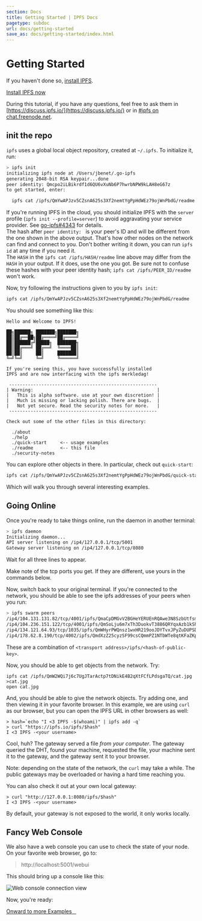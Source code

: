 ```yaml
---
section: Docs
title: Getting Started | IPFS Docs
pagetype: subdoc
url: docs/getting-started
save_as: docs/getting-started/index.html
---
```


# Getting Started

If you haven't done so, [install IPFS](../install).

<a class="button button-primary" href="../install">Install IPFS now</a>

During this tutorial, if you have any questions, feel free to ask them in [https://discuss.ipfs.io/](https://discuss.ipfs.io/) or in [#ipfs on chat.freenode.net](irc://chat.freenode.net/%23ipfs).

## init the repo

`ipfs` uses a global local object repository, created at `~/.ipfs`. To initialize it, run:

```sh
> ipfs init
initializing ipfs node at /Users/jbenet/.go-ipfs
generating 2048-bit RSA keypair...done
peer identity: Qmcpo2iLBikrdf1d6QU6vXuNb6P7hwrbNPW9kLAH8eG67z
to get started, enter:

  ipfs cat /ipfs/QmYwAPJzv5CZsnA625s3Xf2nemtYgPpHdWEz79ojWnPbdG/readme

```

<div class="alert alert-warning">
If you're running IPFS in the cloud, you should initialize IPFS with the <code>server</code> profile (<code>ipfs init --profile=server</code>) to avoid aggravating your service provider. See <a href="https://github.com/ipfs/go-ipfs/issues/4343">go-ipfs#4343</a> for details.
</div>

<div class="alert alert-info">
The hash after <code>peer identity: </code> is your peer's ID and will be different from the one shown in the above output. That's how other nodes on the network can find and connect to you. Don't bother writing it down, you can run <code>ipfs id</code> at any time if you need it.
</div>

<div class="alert alert-info">
The <code>HASH</code> in the <code>ipfs cat /ipfs/HASH/readme</code> line above may differ from the <code>HASH</code> in your output. If it does, use the one you got. Be sure not to confuse these hashes with your peer identity hash; <code>ipfs cat /ipfs/PEER_ID/readme</code> won't work.
</div>

Now, try following the instructions given to you by `ipfs init`:

```sh
ipfs cat /ipfs/QmYwAPJzv5CZsnA625s3Xf2nemtYgPpHdWEz79ojWnPbdG/readme
```

You should see something like this:

```
Hello and Welcome to IPFS!

██╗██████╗ ███████╗███████╗
██║██╔══██╗██╔════╝██╔════╝
██║██████╔╝█████╗  ███████╗
██║██╔═══╝ ██╔══╝  ╚════██║
██║██║     ██║     ███████║
╚═╝╚═╝     ╚═╝     ╚══════╝

If you're seeing this, you have successfully installed
IPFS and are now interfacing with the ipfs merkledag!

 -------------------------------------------------------
| Warning:                                              |
|   This is alpha software. use at your own discretion! |
|   Much is missing or lacking polish. There are bugs.  |
|   Not yet secure. Read the security notes for more.   |
 -------------------------------------------------------

Check out some of the other files in this directory:

  ./about
  ./help
  ./quick-start     <-- usage examples
  ./readme          <-- this file
  ./security-notes

```

You can explore other objects in there. In particular, check out `quick-start`:


```sh
ipfs cat /ipfs/QmYwAPJzv5CZsnA625s3Xf2nemtYgPpHdWEz79ojWnPbdG/quick-start
```

Which will walk you through several interesting examples.

## Going Online

Once you're ready to take things online, run the daemon in another terminal:

```sh
> ipfs daemon
Initializing daemon...
API server listening on /ip4/127.0.0.1/tcp/5001
Gateway server listening on /ip4/127.0.0.1/tcp/8080
```

Wait for all three lines to appear.

<div class="alert alert-info">
Make note of the tcp ports you get. If they are different, use yours in the commands below.
</div>

Now, switch back to your original terminal. If you're connected to the network,
you should be able to see the ipfs addresses of your peers when you run:

```sh
> ipfs swarm peers
/ip4/104.131.131.82/tcp/4001/ipfs/QmaCpDMGvV2BGHeYERUEnRQAwe3N8SzbUtfsmvsqQLuvuJ
/ip4/104.236.151.122/tcp/4001/ipfs/QmSoLju6m7xTh3DuokvT3886QRYqxAzb1kShaanJgW36yx
/ip4/134.121.64.93/tcp/1035/ipfs/QmWHyrPWQnsz1wxHR219ooJDYTvxJPyZuDUPSDpdsAovN5
/ip4/178.62.8.190/tcp/4002/ipfs/QmdXzZ25cyzSF99csCQmmPZ1NTbWTe8qtKFaZKpZQPdTFB
```

These are a combination of `<transport address>/ipfs/<hash-of-public-key>`.

Now, you should be able to get objects from the network. Try:

```
ipfs cat /ipfs/QmW2WQi7j6c7UgJTarActp7tDNikE4B2qXtFCfLPdsgaTQ/cat.jpg >cat.jpg
open cat.jpg
```

And, you should be able to give the network objects. Try adding one, and then
viewing it in your favorite browser. In this example, we are using `curl`
as our browser, but you can open the IPFS URL in other browsers as well:

```
> hash=`echo "I <3 IPFS -$(whoami)" | ipfs add -q`
> curl "https://ipfs.io/ipfs/$hash"
I <3 IPFS -<your username>
```

Cool, huh? The gateway served a file _from your computer_. The gateway queried
the DHT, found your machine, requested the file, your machine sent it to the
gateway, and the gateway sent it to your browser.

<div class="alert alert-warning">
Note: depending on the state of the network, the <code>curl</code> may take a while. The public gateways may be overloaded or having a hard time reaching you.
</div>

You can also check it out at your own local gateway:

```
> curl "http://127.0.0.1:8080/ipfs/$hash"
I <3 IPFS -<your username>
```

By default, your gateway is not exposed to the world, it only works locally.

## Fancy Web Console

We also have a web console you can use to check the state of your node.
On your favorite web browser, go to:

> http://localhost:5001/webui

This should bring up a console like this:

<img class="screenshot" alt="Web console connection view" src="/images/webui-connection.png">

Now, you're ready:

<a class="button button-primary" href="../examples" role="button">
  Onward to more Examples &nbsp;&nbsp;<i class="fa fa-arrow-right"></i>
</a>
